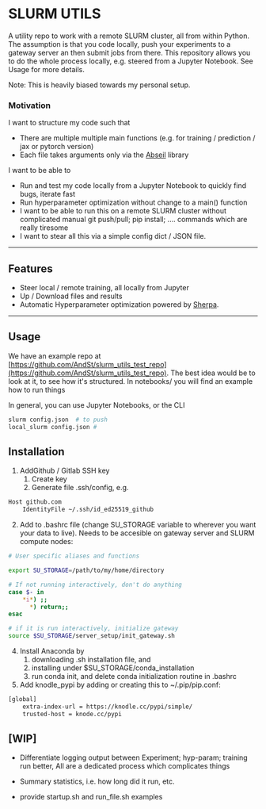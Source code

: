 # SLURM UTILS

A utility repo to work with a remote SLURM cluster, all from within Python. 
The assumption is that you code locally, push your experiments to a gateway server an then submit jobs from there.
This repository allows you to do the whole process locally, e.g. steered from a Jupyter Notebook. See Usage for more details.

Note: This is heavily biased towards my personal setup.

### Motivation

I want to structure my code such that
- There are multiple multiple main functions (e.g. for training / prediction / jax or pytorch version)
- Each file takes arguments only via the [Abseil](https://github.com/abseil/abseil-py) library

I want to be able to 
- Run and test my code locally from a Jupyter Notebook to quickly find bugs, iterate fast
- Run hyperparameter optimization without change to a main() function
- I want to be able to run this on a remote SLURM cluster without complicated manual git push/pull; pip install; .... 
commands which are really tiresome
- I want to stear all this via a simple config dict / JSON file.



--------------
## Features
- Steer local / remote training, all locally from Jupyter
- Up / Download files and results
- Automatic Hyperparameter optimization powered by [Sherpa](https://parameter-sherpa.readthedocs.io/en/latest/).

----------
## Usage

We have an example repo at [https://github.com/AndSt/slurm_utils_test_repo](https://github.com/AndSt/slurm_utils_test_repo).
The best idea would be to look at it, to see how it's structured.
In notebooks/ you will find an example how to run things

In general, you can use Jupyter Notebooks, or the CLI

````bash
slurm config.json  # to push
local_slurm config.json # 
````

## Installation

1. AddGithub / Gitlab SSH key 
   1. Create key 
   2. Generate file .ssh/config, e.g.
````bash
Host github.com
    IdentityFile ~/.ssh/id_ed25519_github
````
2. Add to .bashrc file (change SU_STORAGE variable to wherever you want your data to live). 
Needs to be accesible on gateway server and SLURM compute nodes:

````bash
# User specific aliases and functions

export SU_STORAGE=/path/to/my/home/directory

# If not running interactively, don't do anything
case $- in
    *i*) ;;
      *) return;;
esac

# if it is run interactively, initialize gateway
source $SU_STORAGE/server_setup/init_gateway.sh
````
4. Install Anaconda by 
   1. downloading .sh installation file, and 
   2. installing under $SU_STORAGE/conda_installation
   3. run conda init, and delete conda initialization routine in .bashrc
5. Add knodle_pypi by adding or creating this to ~/.pip/pip.conf:
````bash
[global]
	extra-index-url = https://knodle.cc/pypi/simple/
    trusted-host = knode.cc/pypi
````



## [WIP]

- Differentiate logging output between Experiment; hyp-param; training run better, All are a dedicated process 
which complicates things
- Summary statistics, i.e. how long did it run, etc.

- provide startup.sh and run_file.sh examples